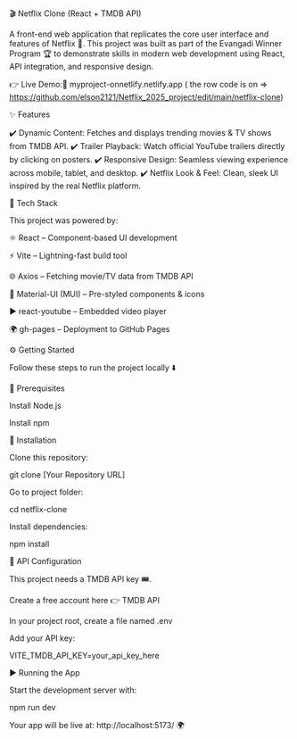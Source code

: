 🎬 Netflix Clone (React + TMDB API)

A front-end web application that replicates the core user interface and features of Netflix 🎥.
This project was built as part of the Evangadi Winner Program 🏆 to demonstrate skills in modern web development using React, API integration, and responsive design.

👉 Live Demo:🔗 myproject-onnetlify.netlify.app
( the row code is on => https://github.com/elson2121/Netflix_2025_project/edit/main/netflix-clone)

✨ Features

✔️ Dynamic Content: Fetches and displays trending movies & TV shows from TMDB API.
✔️ Trailer Playback: Watch official YouTube trailers directly by clicking on posters.
✔️ Responsive Design: Seamless viewing experience across mobile, tablet, and desktop.
✔️ Netflix Look & Feel: Clean, sleek UI inspired by the real Netflix platform.

🚀 Tech Stack

This project was powered by:

⚛️ React – Component-based UI development

⚡ Vite – Lightning-fast build tool

🌐 Axios – Fetching movie/TV data from TMDB API

🎨 Material-UI (MUI) – Pre-styled components & icons

▶️ react-youtube – Embedded video player

🌍 gh-pages – Deployment to GitHub Pages

⚙️ Getting Started

Follow these steps to run the project locally ⬇️

📌 Prerequisites

Install Node.js

Install npm

🔧 Installation

Clone this repository:

git clone [Your Repository URL]


Go to project folder:

cd netflix-clone


Install dependencies:

npm install

🔑 API Configuration

This project needs a TMDB API key 🎟️.

Create a free account here 👉 TMDB API

In your project root, create a file named .env

Add your API key:

VITE_TMDB_API_KEY=your_api_key_here

▶️ Running the App

Start the development server with:

npm run dev


Your app will be live at: http://localhost:5173/
 🌍
